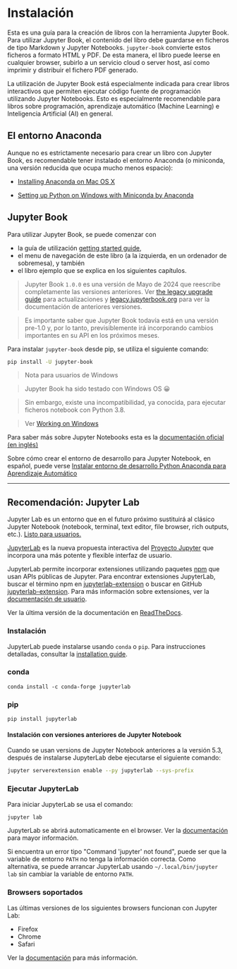 # Instalación

Esta es una guía para la creación de libros con la herramienta Jupyter Book. Para utilizar Jupyter Book, el contenido del libro debe guardarse en ficheros de tipo Markdown y Jupyter Notebooks. `jupyter-book` convierte estos ficheros a formato HTML y PDF. De esta manera, el libro puede leerse en cualquier browser, subirlo a un servicio cloud o server host, así como imprimir y distribuir el fichero PDF generado. 

La utilización de Jupyter Book está especialmente indicada para crear libros interactivos que permiten ejecutar código fuente de programación utilizando Jupyter Notebooks. Esto es especialmente recomendable para libros sobre programación, aprendizaje automático (Machine Learning) e Inteligencia Artificial (AI) en general.

## El entorno Anaconda

Aunque no es estrictamente necesario para crear un libro con Jupyter Book, es recomendable tener instalado el entorno Anaconda (o miniconda, una versión reducida que ocupa mucho menos espacio):

- [Installing Anaconda on Mac OS X](https://www.datacamp.com/community/tutorials/installing-anaconda-mac-os-x)

- [Setting up Python on Windows with Miniconda by Anaconda](https://katiekodes.com/setup-python-windows-miniconda/)

## Jupyter Book

Para utilizar Jupyter Book, se puede comenzar con

* la guía de utilización [getting started guide](https://jupyterbook.org/start/overview),
* el menu de navegación de este libro (a la izquierda, en un ordenador de sobremesa), y también
* el libro ejemplo que se explica en los siguientes capítulos.

>Jupyter Book `1.0.0` es una versión de Mayo de 2024 que reescribe completamente las versiones anteriores.
Ver [the legacy upgrade guide](https://github.com/executablebooks/jupyter-book/wiki/The-Jupyter-Book-Wiki)
para actualizaciones y [legacy.jupyterbook.org](https://legacy.jupyterbook.org) para
ver la documentación de anteriores versiones.

>Es importante saber que Jupyter Book todavía está en una versión pre-1.0 y, por lo tanto, previsiblemente irá incorporando cambios importantes en su API en los próximos meses.

Para instalar `jupyter-book` desde pip, se utiliza el siguiente comando:

```bash
pip install -U jupyter-book
```

>Nota para usuarios de Windows

>Jupyter Book ha sido testado con Windows OS 😀

>Sin embargo, existe una incompatibilidad, ya conocida, para ejecutar ficheros notebook con Python 3.8.

<!---See [](working-on-windows)--->

>Ver [Working on Windows](https://jupyterbook.org/advanced/advanced.html#working-on-windows)


Para saber más sobre Jupyter Notebooks esta es la [documentación oficial (en inglés)](https://jupyter.readthedocs.io/en/latest/content-quickstart.html) 

Sobre cómo crear el entorno de desarrollo para Jupyter Notebook, en español, puede verse [Instalar entorno de desarrollo Python Anaconda para Aprendizaje Automático](https://www.aprendemachinelearning.com/instalar-ambiente-de-desarrollo-python-anaconda-para-aprendizaje-automatico/)


---

## Recomendación: Jupyter Lab

Jupyter Lab es un entorno que en el futuro próximo sustituirá al clásico Jupyter Notebook (notebook, terminal, text editor, file browser, rich outputs, etc.). [Listo para usuarios.](https://blog.jupyter.org/jupyterlab-is-ready-for-users-5a6f039b8906)

[JupyterLab](http://jupyterlab.readthedocs.io/en/stable/) es la nueva propuesta interactiva del [Proyecto Jupyter](https://jupyter.org) que incorpora una más potente y flexible interfaz de usuario.

JupyterLab permite incorporar extensiones utilizando paquetes [npm](https://www.npmjs.com/) que usan APIs públicas de Jupyter. Para encontrar extensiones JupyterLab, buscar el término npm en [jupyterlab-extension](https://www.npmjs.com/search?q=keywords:jupyterlab-extension) o buscar en GitHub [jupyterlab-extension](https://github.com/topics/jupyterlab-extension). Para más información sobre extensiones, ver la [documentación de usuario](https://jupyterlab.readthedocs.io/en/latest/user/extensions.html).

Ver la última versión de la documentación en [ReadTheDocs](http://jupyterlab.readthedocs.io/en/latest/).

### Instalación

JupyterLab puede instalarse usando `conda` o `pip`. Para instrucciones detalladas, consultar la [installation guide](http://jupyterlab.readthedocs.io/en/stable/getting_started/installation.html).

### conda

```shell
conda install -c conda-forge jupyterlab
```

### pip

```shell
pip install jupyterlab
```
#### Instalación con versiones anteriores de Jupyter Notebook

Cuando se usan versions de Jupyter Notebook anteriores a la versión 5.3, después de instalarse JupyterLab debe ejecutarse el siguiente comando:

```bash
jupyter serverextension enable --py jupyterlab --sys-prefix
```

### Ejecutar JupyterLab

Para iniciar JupyterLab se usa el comando:

```bash
jupyter lab
```

JupyterLab se abrirá automaticamente en el browser. Ver la [documentación](http://jupyterlab.readthedocs.io/en/stable/getting_started/starting.html) para mayor información.

Si encuentra un error tipo "Command 'jupyter' not found", puede ser que la variable de entorno `PATH` no tenga la información correcta. Como alternativa, se puede arrancar JupyterLab usando `~/.local/bin/jupyter lab` sin cambiar la variable de entorno `PATH`.

### Browsers soportados

Las últimas versiones de los siguientes browsers funcionan con Jupyter Lab:

- Firefox
- Chrome
- Safari

Ver la [documentación](http://jupyterlab.readthedocs.io/en/latest/getting_started/installation.html) para más información.

